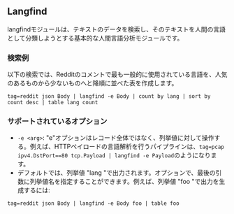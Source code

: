 ## Langfind

langfindモジュールは、テキストのデータを検索し、そのテキストを人間の言語として分類しようとする基本的な人間言語分析モジュールです。

### 検索例

以下の検索では、Redditのコメントで最も一般的に使用されている言語を、人気のあるものから少ないものへと降順に並べた表を作成します。

```
tag=reddit json Body | langfind -e Body | count by lang | sort by count desc | table lang count
```

### サポートされているオプション

* `-e <arg>`: "e"オプションはレコード全体ではなく、列挙値に対して操作する。例えば、HTTPペイロードの言語解析を行うパイプラインは、`tag=pcap ipv4.DstPort==80 tcp.Payload | langfind -e Payload`のようになります。
* デフォルトでは、列挙値 "lang "で出力されます。オプションで、最後の引数に列挙値名を指定することができます。例えば、列挙値 "foo "で出力を生成するには:

```
tag=reddit json Body | langfind -e Body foo | table foo
```
